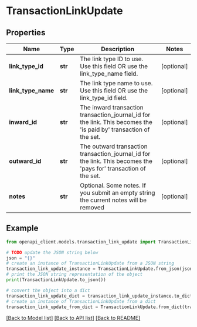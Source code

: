 # TransactionLinkUpdate


## Properties

Name | Type | Description | Notes
------------ | ------------- | ------------- | -------------
**link_type_id** | **str** | The link type ID to use. Use this field OR use the link_type_name field. | [optional] 
**link_type_name** | **str** | The link type name to use. Use this field OR use the link_type_id field. | [optional] 
**inward_id** | **str** | The inward transaction transaction_journal_id for the link. This becomes the &#39;is paid by&#39; transaction of the set. | [optional] 
**outward_id** | **str** | The outward transaction transaction_journal_id for the link. This becomes the &#39;pays for&#39; transaction of the set. | [optional] 
**notes** | **str** | Optional. Some notes. If you submit an empty string the current notes will be removed | [optional] 

## Example

```python
from openapi_client.models.transaction_link_update import TransactionLinkUpdate

# TODO update the JSON string below
json = "{}"
# create an instance of TransactionLinkUpdate from a JSON string
transaction_link_update_instance = TransactionLinkUpdate.from_json(json)
# print the JSON string representation of the object
print(TransactionLinkUpdate.to_json())

# convert the object into a dict
transaction_link_update_dict = transaction_link_update_instance.to_dict()
# create an instance of TransactionLinkUpdate from a dict
transaction_link_update_from_dict = TransactionLinkUpdate.from_dict(transaction_link_update_dict)
```
[[Back to Model list]](../README.md#documentation-for-models) [[Back to API list]](../README.md#documentation-for-api-endpoints) [[Back to README]](../README.md)


